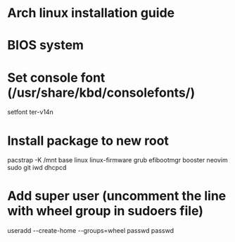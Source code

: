 # Arch linux installation guide
# BIOS system

# Set console font (/usr/share/kbd/consolefonts/)
setfont ter-v14n

# Install package to new root
pacstrap -K /mnt base linux linux-firmware grub efibootmgr booster neovim sudo git iwd dhcpcd

# Add super user (uncomment the line with wheel group in sudoers file)
useradd --create-home --groups=wheel <username>
passwd <username>
passwd
